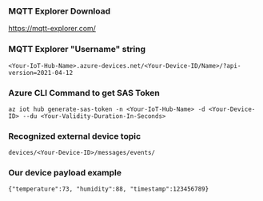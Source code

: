 ### MQTT Explorer Download

https://mqtt-explorer.com/

### MQTT Explorer "Username" string
```
<Your-IoT-Hub-Name>.azure-devices.net/<Your-Device-ID/Name>/?api-version=2021-04-12
```

### Azure CLI Command to get SAS Token
```
az iot hub generate-sas-token -n <Your-IoT-Hub-Name> -d <Your-Device-ID> --du <Your-Validity-Duration-In-Seconds>
```

### Recognized external device topic
```
devices/<Your-Device-ID>/messages/events/
```

### Our device payload example
```
{"temperature":73, "humidity":88, "timestamp":123456789}
```
